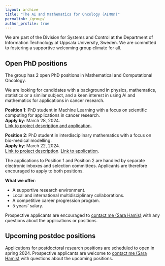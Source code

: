 ```yaml
---
layout: archive
title: "The AI and Mathematics for Oncology (AIMOn)"
permalink: /group/
author_profile: true
---
```


We are part of the Division for Systems and Control at the Department of Information Technology at Uppsala University, Sweden. We are committed to fostering a supportive welcoming group climate for all. 

## Open PhD positions

<p>The group has 2 open PhD positions in Mathematical and Computational Oncology.</p>

<p>
We are looking for candidates with a background in physics, mathematics, statistics or a similar subject, and a keen interest in using AI and mathematics for applications in cancer research. 
</p>

<p>
<b>Position 1</b>: PhD student in Machine Learning with a focus on scientific computing for applications in cancer research.<br>
<b>Apply by</b>: March 28, 2024.<br>
<a href="https://www.jobb.uu.se/details/?positionId=701887">Link to project description and application</a>.    
</p>

<p>
<b>Position 2</b>: PhD student in interdisciplinary mathematics with a focus on bio-medical modelling.<br>
<b>Apply by</b>: March 22, 2024.<br>
<a href="https://www.math.uu.se/digitalAssets/1078/c_1078262-l_3-k_7-hamis-engblom-sjogren-akerrenogren-integrating-mathematical-models-with-sparse-time-series-data-to.pdf"> Link to project description</a>. <a href="https://www.math.uu.se/the-department/vacant-positions/?positionId=702358"> Link to application</a>.
</p>

<p>
The applications to Position 1 and Position 2 are handled by separate electronic inboxes and selection committees. Applicants are therefore encouraged to apply to both positions. 
</p>

<p>
<b>What we offer</b>: 
  <ul>
  <li>A supportive research environment.</li>
  <li>Local and international multidisciplinary collaborations.</li>
  <li>A competitive career progression program.</li>
  <li>5 years’ salary.</li>
</ul>
</p>

<p>
Prospective applicants are encouraged to <a href="https://sarahamis.github.io/contact/">contact me (Sara Hamis)</a> with any questions about the applications or positions. 
</p>


## Upcoming postdoc positions
<p>Applications for postdoctoral research positions are scheduled to open in spring 2024. Prospective applicants are welcome to <a href="https://sarahamis.github.io/contact/">contact me (Sara Hamis)</a> with questions about the upcoming positions. </p>





